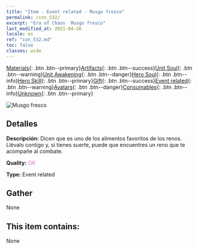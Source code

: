 ```yaml
---
title: "Item - Event related - Musgo fresco"
permalink: /con_532/
excerpt: "Era of Chaos  Musgo fresco"
last_modified_at: 2021-04-26
locale: es
ref: "con_532.md"
toc: false
classes: wide
---
```

 [Materials](/ItemsES/){: .btn .btn--primary}[Artifacts](/ItemsES/Artifacts/){: .btn .btn--success}[Unit Soul](/ItemsES/UnitSoul/){: .btn .btn--warning}[Unit Awakening](/ItemsES/UnitAwakening/){: .btn .btn--danger}[Hero Soul](/ItemsES/HeroSoul/){: .btn .btn--info}[Hero Skill](/ItemsES/HeroSkill/){: .btn .btn--primary}[Gift](/ItemsES/Gift/){: .btn .btn--success}[Event related](/ItemsES/Events/){: .btn .btn--warning}[Avatars](/ItemsES/Avatars/){: .btn .btn--danger}[Consumables](/ItemsES/Consumables/){: .btn .btn--info}[Unknown](/ItemsES/Unknown/){: .btn .btn--primary}

 ![Musgo fresco](/images/t/i_10018.png)

## Detalles
 **Descripción:** Dicen que es uno de los alimentos favoritos de los renos. Llévalo contigo y, si tienes suerte, puede que encuentres un reno que te acompañe al combate.

 **Quality:** <span style="color: #DA70D6">OK</span>

 **Type:** Event related

## Gather

  None

## This item contains:

  None


